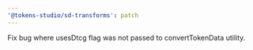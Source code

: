 ```yaml
---
'@tokens-studio/sd-transforms': patch
---
```


Fix bug where usesDtcg flag was not passed to convertTokenData utility.
